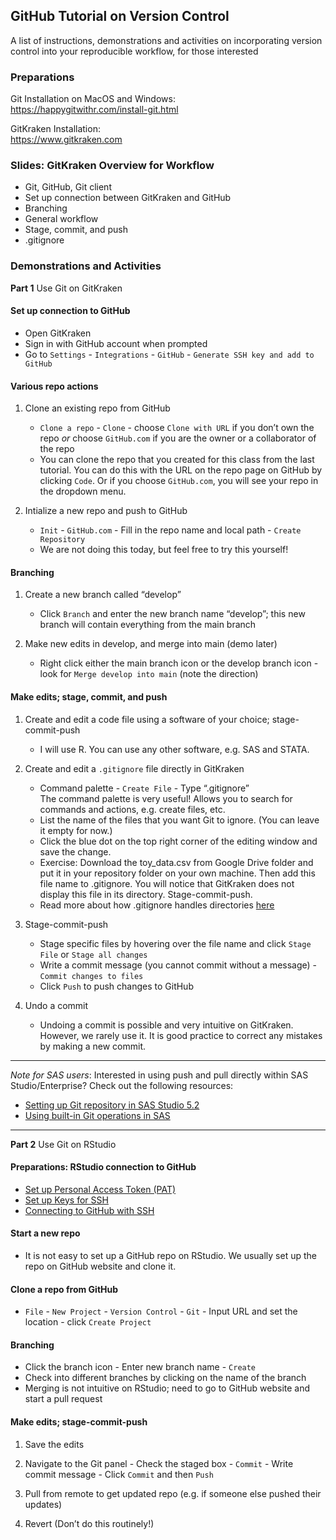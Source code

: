 ## GitHub Tutorial on Version Control
A list of instructions, demonstrations and activities on incorporating version control into your reproducible workflow, for those interested

### Preparations 
Git Installation on MacOS and Windows:  
https://happygitwithr.com/install-git.html 

GitKraken Installation:  
https://www.gitkraken.com

### Slides: GitKraken Overview for Workflow
- Git, GitHub, Git client
- Set up connection between GitKraken and GitHub
- Branching 
- General workflow
- Stage, commit, and push 
- .gitignore 

### Demonstrations and Activities

**Part 1** Use Git on GitKraken

#### Set up connection to GitHub
- Open GitKraken
- Sign in with GitHub account when prompted
- Go to `Settings` - `Integrations` - `GitHub` - `Generate SSH key and add to GitHub`

#### Various repo actions
1. Clone an existing repo from GitHub 
    - `Clone a repo` - `Clone` -  choose `Clone with URL` if you don’t own the repo *or* choose `GitHub.com` if you are the owner or a collaborator of the repo 
    - You can clone the repo that you created for this class from the last tutorial. You can do this with the URL on the repo page on GitHub by clicking `Code`. Or if you choose `GitHub.com`, you will see your repo in the dropdown menu. 
    
2. Intialize a new repo and push to GitHub
    - `Init` - `GitHub.com` - Fill in the repo name and local path - `Create Repository` 
    - We are not doing this today, but feel free to try this yourself! 

#### Branching
1. Create a new branch called “develop”
    - Click `Branch` and enter the new branch name “develop”; this new branch will contain everything from the main branch

2. Make new edits in develop, and merge into main (demo later)
    - Right click either the main branch icon or the develop branch icon - look for `Merge develop into main` (note the direction)

#### Make edits; stage, commit, and push
1. Create and edit a code file using a software of your choice; stage-commit-push
    - I will use R. You can use any other software, e.g. SAS and STATA. 

2. Create and edit a `.gitignore` file directly in GitKraken
    - Command palette - `Create File` - Type “.gitignore”  
      The command palette is very useful! Allows you to search for commands and actions, e.g. create files, etc. 
    - List the name of the files that you want Git to ignore. (You can leave it empty for now.)
    - Click the blue dot on the top right corner of the editing window and save the change. 
    - Exercise: Download the toy_data.csv from Google Drive folder and put it in your repository folder on your own machine. Then add this file name to .gitignore. You will notice that GitKraken does not display this file in its directory. Stage-commit-push.
    - Read more about how .gitignore handles directories [here](https://git-scm.com/docs/gitignore)

3. Stage-commit-push
    - Stage specific files by hovering over the file name and click `Stage File` or `Stage all changes`  
    - Write a commit message (you cannot commit without a message) - `Commit changes to files`
    - Click `Push` to push changes to GitHub

4. Undo a commit 
    - Undoing a commit is possible and very intuitive on GitKraken. However, we rarely use it. It is good practice to correct any mistakes by making a new commit. 

---

*Note for SAS users*: Interested in using push and pull directly within SAS Studio/Enterprise? Check out the following resources:
- [Setting up Git repository in SAS Studio 5.2](https://youtu.be/v9jZmHP--1s)
- [Using built-in Git operations in SAS](https://blogs.sas.com/content/sasdummy/2019/01/17/git-in-sas/)

---

**Part 2** Use Git on RStudio

#### Preparations: RStudio connection to GitHub  
- [Set up Personal Access Token (PAT)](https://happygitwithr.com/https-pat.html)   
- [Set up Keys for SSH](https://happygitwithr.com/ssh-keys.html)  
- [Connecting to GitHub with SSH](https://docs.github.com/en/authentication/connecting-to-github-with-ssh)

#### Start a new repo  

- It is not easy to set up a GitHub repo on RStudio. We usually set up the repo on GitHub website and clone it. 

#### Clone a repo from GitHub 

- `File` - `New Project` - `Version Control` - `Git` - Input URL and set the location - click `Create Project`

#### Branching 

- Click the branch icon - Enter new branch name - `Create`
- Check into different branches by clicking on the name of the branch  
- Merging is not intuitive on RStudio; need to go to GitHub website and start a pull request  

#### Make edits; stage-commit-push 
1. Save the edits

2. Navigate to the Git panel - Check the staged box - `Commit` - Write commit message - Click `Commit` and then `Push` 

3. Pull from remote to get updated repo (e.g. if someone else pushed their updates) 

4. Revert (Don’t do this routinely!)



